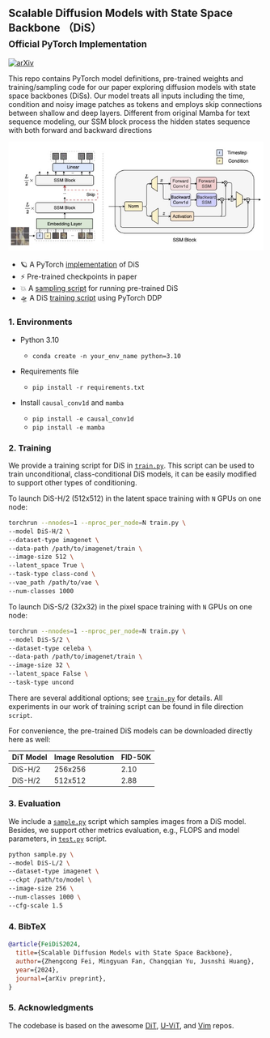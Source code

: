 ## Scalable Diffusion Models with State Space Backbone （DiS）<br><sub>Official PyTorch Implementation</sub>

[![arXiv](https://img.shields.io/badge/arXiv-2402.05608-b31b1b.svg)](https://arxiv.org/abs/2402.05608)


This repo contains PyTorch model definitions, pre-trained weights and training/sampling code for our paper exploring diffusion models with state space backbones (DiSs).
Our model treats all inputs including the time, condition and noisy image patches as tokens and employs skip connections between shallow and deep layers. Different from original Mamba for text sequence modeling, our SSM block process the hidden states sequence with both forward and backward directions

![DiS framework](visuals/framework.jpg) 

* 🪐 A PyTorch [implementation](models_dis.py) of DiS
* ⚡️ Pre-trained checkpoints in paper
* 💥 A [sampling script](sample.py) for running pre-trained DiS
* 🛸 A DiS [training script](train.py) using PyTorch DDP


### 1. Environments

- Python 3.10
  - `conda create -n your_env_name python=3.10`

- Requirements file
  - `pip install -r requirements.txt`

- Install ``causal_conv1d`` and ``mamba``
  - `pip install -e causal_conv1d`
  - `pip install -e mamba`


### 2. Training 

We provide a training script for DiS in [`train.py`](train.py). This script can be used to train unconditional, class-conditional DiS models, it can be easily modified to support other types of conditioning. 

To launch DiS-H/2 (512x512) in the latent space training with `N` GPUs on one node:

```bash
torchrun --nnodes=1 --nproc_per_node=N train.py \
--model DiS-H/2 \
--dataset-type imagenet \
--data-path /path/to/imagenet/train \
--image-size 512 \
--latent_space True \
--task-type class-cond \
--vae_path /path/to/vae \
--num-classes 1000 
```

To launch DiS-S/2 (32x32) in the pixel space training with `N` GPUs on one node:
```bash
torchrun --nnodes=1 --nproc_per_node=N train.py \
--model DiS-S/2 \
--dataset-type celeba \
--data-path /path/to/imagenet/train \
--image-size 32 \
--latent_space False \
--task-type uncond 
```



There are several additional options; see [`train.py`](train.py) for details. 
All experiments in our work of training script can be found in file direction `script`. 


For convenience, the pre-trained DiS models can be downloaded directly here as well:

| DiT Model     | Image Resolution | FID-50K | 
|---------------|------------------|---------|
| DiS-H/2 | 256x256          | 2.10   | 
| DiS-H/2 | 512x512          | 2.88   | 


### 3. Evaluation

We include a [`sample.py`](sample.py) script which samples images from a DiS model. Besides, we support other metrics evaluation, e.g., FLOPS and model parameters, in [`test.py`](test.py) script. 

```bash
python sample.py \
--model DiS-L/2 \
--dataset-type imagenet \
--ckpt /path/to/model \
--image-size 256 \
--num-classes 1000 \
--cfg-scale 1.5
```

### 4. BibTeX

```bibtex
@article{FeiDiS2024,
  title={Scalable Diffusion Models with State Space Backbone},
  author={Zhengcong Fei, Mingyuan Fan, Changqian Yu, Jusnshi Huang},
  year={2024},
  journal={arXiv preprint},
}
```


### 5. Acknowledgments

The codebase is based on the awesome [DiT](https://github.com/facebookresearch/DiT), [U-ViT](https://github.com/baofff/U-ViT), and [Vim](https://github.com/hustvl/Vim) repos. 



